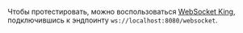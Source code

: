Чтобы протестировать, можно воспользоваться [WebSocket King](https://websocketking.com/), подключившись к эндпоинту `ws://localhost:8080/websocket`.
